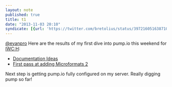 ```yaml
---
layout: note
published: true
title: t1
date: "2013-11-03 20:10"
syndicate: [{url: 'https://twitter.com/bretolius/status/397216051638710272', name: 'Twitter'}]
---
```


[@evanpro](https://twitter.com/evanpro) Here are the results of my first dive into pump.io this weekend for [IWC:H](http://indiewebcamp.com/2013/hollywood): 

- [Documentation Ideas](https://github.com/e14n/pump.io/pull/870)
- [First pass at adding Microformats 2](https://github.com/e14n/pump.io/pull/871)

Next step is getting pump.io fully configured on my server.  Really digging pump so far!
